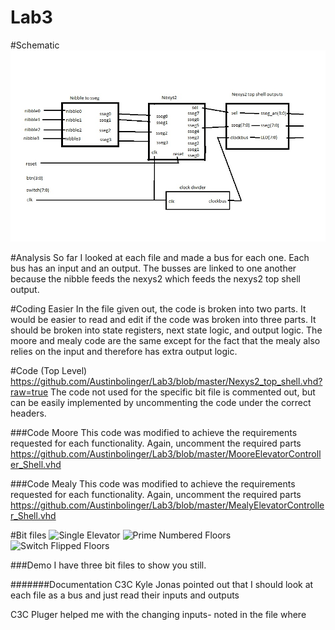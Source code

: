 Lab3
====


#Schematic
![schematic](https://github.com/Austinbolinger/Lab3/blob/master/schematic.jpg?raw=true "Schematic")

#Analysis
So far I looked at each file and made a bus for each one. Each bus has an input and an output. The busses are linked to one another because the nibble feeds the nexys2 which feeds the nexys2 top shell output.

#Coding Easier
In the file given out, the code is broken into two parts. It would be easier to read and edit if the code was broken into three parts. It should be broken into state registers, next state logic, and output logic. The moore and mealy code are the same except for the fact that the mealy also relies on the input and therefore has extra output logic.

#Code (Top Level)
https://github.com/Austinbolinger/Lab3/blob/master/Nexys2_top_shell.vhd?raw=true
The code not used for the specific bit file is commented out, but can be easily implemented by uncommenting the code under the correct headers.

###Code Moore
This code was modified to achieve the requirements requested for each functionality. Again, uncomment the required parts
https://github.com/Austinbolinger/Lab3/blob/master/MooreElevatorController_Shell.vhd

###Code Mealy
This code was modified to achieve the requirements requested for each functionality. Again, uncomment the required parts
https://github.com/Austinbolinger/Lab3/blob/master/MealyElevatorController_Shell.vhd

#Bit files
![Single Elevator](https://github.com/Austinbolinger/Lab3/blob/master/MealyElevator.ipf?raw=true "MealyElevator")
![Prime Numbered Floors](https://github.com/Austinbolinger/Lab3/blob/master/primeNumbers.ipf?raw=true "primeNumbers")
![Switch Flipped Floors](https://github.com/Austinbolinger/Lab3/blob/master/changeInput.ipf?raw=true "changeInput")

###Demo
I have three bit files to show you still.

#######Documentation
C3C Kyle Jonas pointed out that I should look at each file as a bus and just read their inputs and outputs

C3C Pluger helped me with the changing inputs- noted in the file where
